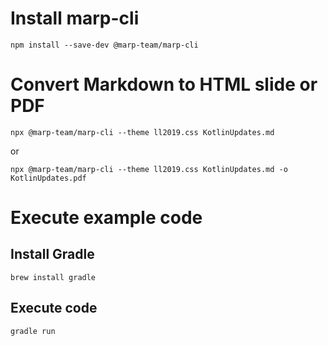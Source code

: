 # Install marp-cli

```
npm install --save-dev @marp-team/marp-cli
```

# Convert Markdown to HTML slide or PDF

```
npx @marp-team/marp-cli --theme ll2019.css KotlinUpdates.md
```

or

```
npx @marp-team/marp-cli --theme ll2019.css KotlinUpdates.md -o KotlinUpdates.pdf
```

# Execute example code

## Install Gradle

```aidl
brew install gradle
```

## Execute code

```aidl
gradle run
```

